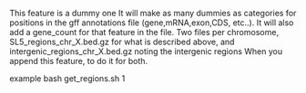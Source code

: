 This feature is a dummy one
It will make as many dummies as categories for positions in the gff annotations file (gene,mRNA,exon,CDS, etc..). It will also add a gene_count for that feature in the file.
Two files per chromosome, SL5_regions_chr_X.bed.gz for what is described above, and intergenic_regions_chr_X.bed.gz noting the intergenic regions
When you append this feature, to do it for both.

example
bash get_regions.sh 1